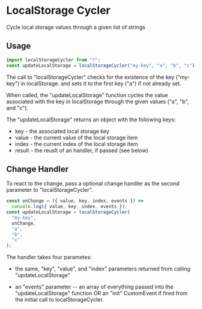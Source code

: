 # LocalStorage Cycler

Cycle local storage values through a given list of strings

## Usage

```javascript
import localStorageCycler from "?";
const updateLocalStorage = localStorageCycler("my-key", "a", "b", "c");
```

The call to "localStorageCycler"
checks for the existence
of the key ("my-key") in localStorage.
and sets it to the first key ("a") if not already set.

When called, the "updateLocalStorage" function
cycles the value associated with the key
in localStorage through the given values ("a", "b", and "c").

The "updateLocalStorage" returns an object with the following keys:

- key - the associated local storage key
- value - the current value of the local storage item
- index - the current index of the local storage item
- result - the reuslt of an handler, if passed (see below)

## Change Handler

To react to the change,
pass a optional change handler
as the second parameter to "localStorageCycler".

```javascript
const onChange = ({ value, key, index, events }) =>
  console.log({ value, key, index, events });
const updateLocalStorage = localStorageCycler(
  "my-key",
  onChange,
  "a",
  "b",
  "c"
);
```

The handler takes four parametes:

- the same, "key", "value", and "index" parameters
  returned from calling "updateLocalStorage"

- an "events" parameter -- an array of everything
  passed into the "updateLocalStorage" function OR
  an "init" CustomEvent if fired from the initial
  call to localStorageCycler.
